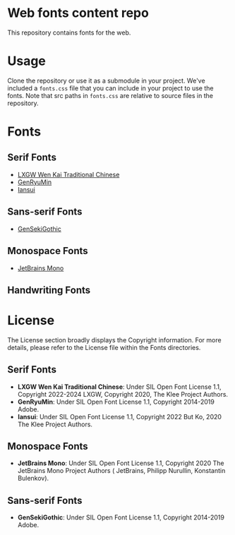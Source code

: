# Web fonts content repo

This repository contains fonts for the web.

# Usage

Clone the repository or use it as a submodule in your project.
We've included a `fonts.css` file that you can include in your project to use the fonts.
Note that src paths in `fonts.css` are relative to source files in the repository.

# Fonts

## Serif Fonts
- [LXGW Wen Kai Traditional Chinese](https://github.com/lxgw/LxgwWenkaiTC.git)
- [GenRyuMin](https://github.com/ButTaiwan/genryu-font.git)
- [Iansui](https://github.com/ButTaiwan/iansui.git)

## Sans-serif Fonts
- [GenSekiGothic](https://github.com/ButTaiwan/genseki-font.git)

## Monospace Fonts
- [JetBrains Mono](https://github.com/JetBrains/JetBrainsMono.git)

## Handwriting Fonts

# License

The License section broadly displays the Copyright information.
For more details, please refer to the License file within the Fonts directories.

## Serif Fonts
- **LXGW Wen Kai Traditional Chinese**: Under SIL Open Font License 1.1, Copyright 2022-2024 LXGW, Copyright 2020, The Klee Project Authors.
- **GenRyuMin**: Under SIL Open Font License 1.1, Copyright 2014-2019 Adobe.
- **Iansui**: Under SIL Open Font License 1.1, Copyright 2022 But Ko, 2020 The Klee Project Authors.


## Monospace Fonts
- **JetBrains Mono**: Under SIL Open Font License 1.1, Copyright 2020 The JetBrains Mono Project Authors (
JetBrains, Philipp Nurullin, Konstantin Bulenkov).

## Sans-serif Fonts
- **GenSekiGothic**: Under SIL Open Font License 1.1, Copyright 2014-2019 Adobe.

